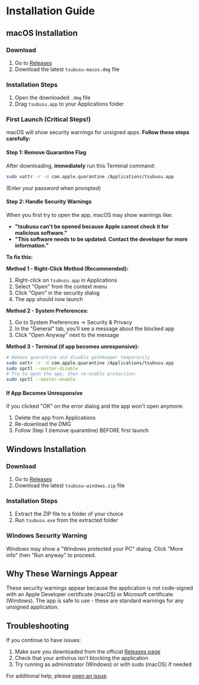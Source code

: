 # Installation Guide

## macOS Installation

### Download
1. Go to [Releases](https://github.com/your-username/tsubusu/releases)
2. Download the latest `tsubusu-macos.dmg` file

### Installation Steps
1. Open the downloaded `.dmg` file
2. Drag `tsubusu.app` to your Applications folder

### First Launch (Critical Steps!)

macOS will show security warnings for unsigned apps. **Follow these steps carefully:**

#### Step 1: Remove Quarantine Flag
After downloading, **immediately** run this Terminal command:
```bash
sudo xattr -r -d com.apple.quarantine /Applications/tsubusu.app
```
(Enter your password when prompted)

#### Step 2: Handle Security Warnings
When you first try to open the app, macOS may show warnings like:
- **"tsubusu can't be opened because Apple cannot check it for malicious software."**
- **"This software needs to be updated. Contact the developer for more information."**

**To fix this:**

**Method 1 - Right-Click Method (Recommended):**
1. Right-click on `tsubusu.app` in Applications
2. Select "Open" from the context menu
3. Click "Open" in the security dialog
4. The app should now launch

**Method 2 - System Preferences:**
1. Go to System Preferences → Security & Privacy
2. In the "General" tab, you'll see a message about the blocked app
3. Click "Open Anyway" next to the message

**Method 3 - Terminal (if app becomes unresponsive):**
```bash
# Remove quarantine and disable gatekeeper temporarily
sudo xattr -r -d com.apple.quarantine /Applications/tsubusu.app
sudo spctl --master-disable
# Try to open the app, then re-enable protection:
sudo spctl --master-enable
```

#### If App Becomes Unresponsive
If you clicked "OK" on the error dialog and the app won't open anymore:
1. Delete the app from Applications
2. Re-download the DMG
3. Follow Step 1 (remove quarantine) BEFORE first launch

## Windows Installation

### Download
1. Go to [Releases](https://github.com/your-username/tsubusu/releases)
2. Download the latest `tsubusu-windows.zip` file

### Installation Steps
1. Extract the ZIP file to a folder of your choice
2. Run `tsubusu.exe` from the extracted folder

### Windows Security Warning
Windows may show a "Windows protected your PC" dialog. Click "More info" then "Run anyway" to proceed.

## Why These Warnings Appear

These security warnings appear because the application is not code-signed with an Apple Developer certificate (macOS) or Microsoft certificate (Windows). The app is safe to use - these are standard warnings for any unsigned application.

## Troubleshooting

If you continue to have issues:
1. Make sure you downloaded from the official [Releases page](https://github.com/your-username/tsubusu/releases)
2. Check that your antivirus isn't blocking the application
3. Try running as administrator (Windows) or with sudo (macOS) if needed

For additional help, please [open an issue](https://github.com/your-username/tsubusu/issues).
